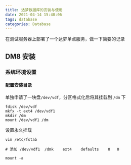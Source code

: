 ```yaml
---
title: 达梦数据库的安装与使用
date: 2021-04-14 15:40:06
tags: database
categories: Database
---
```


在测试服务器上部署了一个达梦单点服务，做一下简要的记录

<!--more-->

## DM8 安装

### 系统环境设置

#### 配置安装目录

单独申请了一块盘`/dev/vdf`，分区格式化后将其挂载到 `/dm` 下

```shell
fdisk /dev/vdf
mkfx -t ext4 /dev/vdf1
mkdir /dm
mount /dev/vdf1 /dm
```

设置永久挂载

```shell
vim /etc/fstab

# 添加 /dev/vdf1	/dmk	ext4	defaults	0	0

mount -a
```

